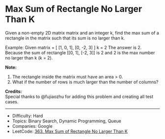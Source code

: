 # Max Sum of Rectangle No Larger Than K

Given a non-empty 2D matrix matrix and an integer k, find the max sum of a rectangle in the matrix such that its sum is no larger than k.

Example:
Given matrix = [
  [1,  0, 1],
  [0, -2, 3]
]
k = 2
The answer is 2. Because the sum of rectangle [[0, 1], [-2, 3]] is 2 and 2 is the max number no larger than k (k = 2).

**Note:**
1. The rectangle inside the matrix must have an area > 0.
2. What if the number of rows is much larger than the number of columns?

**Credits:**  
Special thanks to @fujiaozhu for adding this problem and creating all test cases.

---

* Difficulty: Hard
* Topics: Binary Search, Dynamic Programming, Queue
* Companies: Google
* LeetCode: [363. Max Sum of Rectangle No Larger Than K](https://leetcode.com/problems/max-sum-of-rectangle-no-larger-than-k/description/)
